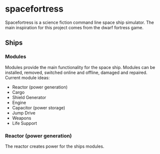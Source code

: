 # spacefortress
Spacefortress is a science fiction command line space ship simulator.
The main inspiration for this project comes from the dwarf fortress game.


## Ships
### Modules
Modules provide the main functionality for the space ship. Modules can be installed, removed,
switched online and offline, damaged and repaired.  
Current module ideas:  
- Reactor (power generation)  
- Cargo  
- Shield Generator  
- Engine  
- Capacitor  (power storage)  
- Jump Drive  
- Weapons  
- Life Support  

### Reactor (power generation)
The reactor creates power for the ships modules.

